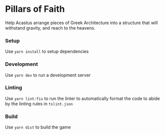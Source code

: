 # Pillars of Faith #

Help Acastus arrange pieces of Greek Architecture into a structure that will withstand gravity, and reach to the heavens.

### Setup ###

Use `yarn install` to setup dependencies

### Development ###

Use `yarn dev` to run a development server

### Linting ###

Use `yarn lint:fix` to run the linter to automatically format the code to abide by the linting rules in `tslint.json`

### Build ###

Use `yarn dist` to build the game
